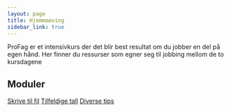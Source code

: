 ```yaml
---
layout: page
title: Hjemmeøving
sidebar_link: true
---
```


ProFag er et intensivkurs der det blir best resultat om du jobber en del på egen hånd. Her finner du ressurser som egner seg til jobbing mellom de to kursdagene 


<div class="card module-links col-centered">
    <div class="card-header">
        <h2>Moduler</h2>
    </div>
    <div class="card-body">
        <a href="./skriv_til_fil" class="btn btn-outline-primary materials-links">Skrive til fil</a>
	      <a href="./tilfeldige_tall" class="btn btn-outline-primary materials-links">Tilfeldige tall</a>
        <a href="./diverse_tips" class="btn btn-outline-primary materials-links">Diverse tips</a>
    </div>
</div> 

